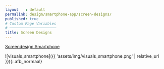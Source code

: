 ```yaml
---
layout   : default
permalink: design/smartphone-app/screen-designs/
published: true
# Custom Page Variables
# ─────────────────────
title: Screen Designs
---
```

<a href="https://xd.adobe.com/view/5578bee0-4c7d-42a3-6aee-a898896bcd88-2349/?fullscreen" target="_parent" class="btn btn-primary">Screendesign Smartphone</a><br>

![visuals_smartphone]({{ 'assets/img/visuals_smartphone.png' | relative_url }}){:.afb_normaal}